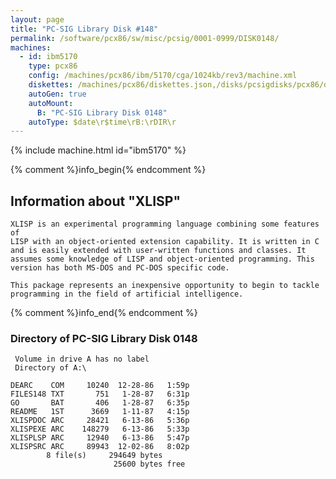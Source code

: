 ```yaml
---
layout: page
title: "PC-SIG Library Disk #148"
permalink: /software/pcx86/sw/misc/pcsig/0001-0999/DISK0148/
machines:
  - id: ibm5170
    type: pcx86
    config: /machines/pcx86/ibm/5170/cga/1024kb/rev3/machine.xml
    diskettes: /machines/pcx86/diskettes.json,/disks/pcsigdisks/pcx86/diskettes.json
    autoGen: true
    autoMount:
      B: "PC-SIG Library Disk 0148"
    autoType: $date\r$time\rB:\rDIR\r
---
```


{% include machine.html id="ibm5170" %}

{% comment %}info_begin{% endcomment %}

## Information about "XLISP"

    XLISP is an experimental programming language combining some features of
    LISP with an object-oriented extension capability. It is written in C
    and is easily extended with user-written functions and classes. It
    assumes some knowledge of LISP and object-oriented programming. This
    version has both MS-DOS and PC-DOS specific code.
    
    This package represents an inexpensive opportunity to begin to tackle
    programming in the field of artificial intelligence.
{% comment %}info_end{% endcomment %}


### Directory of PC-SIG Library Disk 0148

     Volume in drive A has no label
     Directory of A:\

    DEARC    COM     10240  12-28-86   1:59p
    FILES148 TXT       751   1-28-87   6:31p
    GO       BAT       406   1-28-87   6:35p
    README   1ST      3669   1-11-87   4:15p
    XLISPDOC ARC     28421   6-13-86   5:36p
    XLISPEXE ARC    148279   6-13-86   5:33p
    XLISPLSP ARC     12940   6-13-86   5:47p
    XLISPSRC ARC     89943  12-02-86   8:02p
            8 file(s)     294649 bytes
                           25600 bytes free
